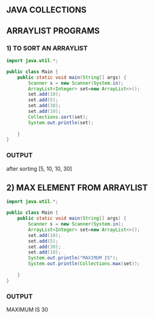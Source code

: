 ## JAVA COLLECTIONS

## ARRAYLIST PROGRAMS

### 1) TO SORT AN ARRAYLIST
````JAVA
import java.util.*;

public class Main {
    public static void main(String[] args) {
        Scanner s = new Scanner(System.in);
        ArrayList<Integer> set=new ArrayList<>();
        set.add(10);
        set.add(5);
        set.add(30);
        set.add(10);
        Collections.sort(set);
        System.out.println(set);
        
    }
}
````

### OUTPUT

after sorting
[5, 10, 10, 30]



## 2) MAX ELEMENT FROM ARRAYLIST
````JAVA
import java.util.*;

public class Main {
    public static void main(String[] args) {
        Scanner s = new Scanner(System.in);
        ArrayList<Integer> set=new ArrayList<>();
        set.add(10);
        set.add(5);
        set.add(30);
        set.add(10);
        System.out.println("MAXIMUM IS");
        System.out.println(Collections.max(set));
        
    }
}
````

### OUTPUT
MAXIMUM IS
30


